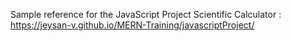 Sample reference for the JavaScript Project Scientific Calculator : https://jeysan-v.github.io/MERN-Training/javascriptProject/
